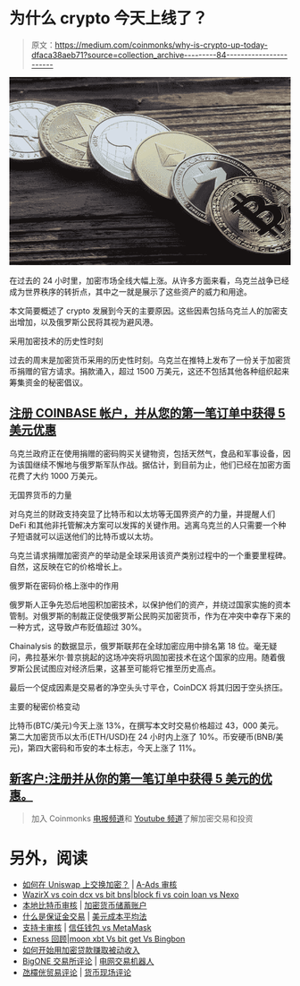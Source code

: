 # 为什么 crypto 今天上线了？

> 原文：<https://medium.com/coinmonks/why-is-crypto-up-today-dfaca38aeb71?source=collection_archive---------84----------------------->

![](img/739cacdac9618546875c4d3505a70c24.png)

在过去的 24 小时里，加密市场全线大幅上涨。从许多方面来看，乌克兰战争已经成为世界秩序的转折点，其中之一就是展示了这些资产的威力和用途。

本文简要概述了 crypto 发展到今天的主要原因。这些因素包括乌克兰人的加密支出增加，以及俄罗斯公民将其视为避风港。

采用加密技术的历史性时刻

过去的周末是加密货币采用的历史性时刻。乌克兰在推特上发布了一份关于加密货币捐赠的官方请求。捐款涌入，超过 1500 万美元，这还不包括其他各种组织起来筹集资金的秘密倡议。

## [注册 COINBASE 帐户，并从您的第一笔订单中获得 5 美元优惠](https://yazing.com/deals/coinbase/Mic93503528)

乌克兰政府正在使用捐赠的密码购买关键物资，包括天然气，食品和军事设备，因为该国继续不懈地与俄罗斯军队作战。据估计，到目前为止，他们已经在加密方面花费了大约 1000 万美元。

无国界货币的力量

对乌克兰的财政支持突显了比特币和以太坊等无国界资产的力量，并提醒人们 DeFi 和其他非托管解决方案可以发挥的关键作用。逃离乌克兰的人只需要一个种子短语就可以运送他们的比特币或以太坊。

乌克兰请求捐赠加密资产的举动是全球采用该资产类别过程中的一个重要里程碑。自然，这反映在它的价格增长上。

俄罗斯在密码价格上涨中的作用

俄罗斯人正争先恐后地囤积加密技术，以保护他们的资产，并绕过国家实施的资本管制。对俄罗斯的制裁正促使俄罗斯公民购买加密货币，作为在冲突中幸存下来的一种方式，这导致卢布贬值超过 30%。

Chainalysis 的数据显示，俄罗斯联邦在全球加密应用中排名第 18 位。毫无疑问，弗拉基米尔·普京挑起的这场冲突将巩固加密技术在这个国家的应用。随着俄罗斯公民试图应对经济后果，这甚至可能将它推至历史高点。

最后一个促成因素是交易者的净空头头寸平仓，CoinDCX 将其归因于空头挤压。

主要的秘密价格变动

比特币(BTC/美元)今天上涨 13%，在撰写本文时交易价格超过 43，000 美元。第二大加密货币以太币(ETH/USD)在 24 小时内上涨了 10%。币安硬币(BNB/美元)，第四大密码和币安的本土标志，今天上涨了 11%。

## [新客户:注册并从你的第一笔订单中获得 5 美元的优惠。](https://yazing.com/deals/coinbase/Mic93503528)

> 加入 Coinmonks [电报频道](https://t.me/coincodecap)和 [Youtube 频道](https://www.youtube.com/c/coinmonks/videos)了解加密交易和投资

# 另外，阅读

*   [如何在 Uniswap 上交换加密？](https://coincodecap.com/swap-crypto-on-uniswap) | [A-Ads 审核](https://coincodecap.com/a-ads-review)
*   [WazirX vs coin dcx vs bit bns](/coinmonks/wazirx-vs-coindcx-vs-bitbns-149f4f19a2f1)|[block fi vs coin loan vs Nexo](/coinmonks/blockfi-vs-coinloan-vs-nexo-cb624635230d)
*   [本地比特币审核](/coinmonks/localbitcoins-review-6cc001c6ed56) | [加密货币储蓄账户](https://coincodecap.com/cryptocurrency-savings-accounts)
*   [什么是保证金交易](https://coincodecap.com/margin-trading) | [美元成本平均法](https://coincodecap.com/dca)
*   [支持卡审核](https://coincodecap.com/uphold-card-review) | [信任钱包 vs MetaMask](https://coincodecap.com/trust-wallet-vs-metamask)
*   [Exness 回顾](https://coincodecap.com/exness-review)|[moon xbt Vs bit get Vs Bingbon](https://coincodecap.com/bingbon-vs-bitget-vs-moonxbt)
*   [如何开始用加密贷款赚取被动收入](https://coincodecap.com/passive-income-crypto-lending)
*   [BigONE 交易所评论](/coinmonks/bigone-exchange-review-64705d85a1d4) | [电网交易机器人](https://coincodecap.com/grid-trading)
*   [氹欞侊贸易评论](https://coincodecap.com/anny-trade-review) | [货币现场评论](https://coincodecap.com/coinspot-review)